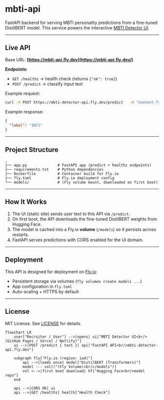 # mbti-api
FastAPI backend for serving MBTI personality predictions from a fine-tuned DistilBERT model.   This service powers the interactive [MBTI Detector UI](https://github.com/wbmartin00/mbti-personality-detector-ui).


---

##  Live API

Base URL: **[https://mbti-api.fly.dev](https://mbti-api.fly.dev/)**

**Endpoints:**

- `GET /healthz` → health check (returns `{"ok": true}`)
- `POST /predict` → classify input text

Example request:

```bash
curl -X POST https://mbti-detector-api.fly.dev/predict   -H "Content-Type: application/json"   -d '{"text":"I love planning and abstract problem-solving."}'
```

Example response:

```json
{
  "label": "INTJ"
}
```

---

##  Project Structure

```
.
├── app.py              # FastAPI app (predict + healthz endpoints)
├── requirements.txt    # Python dependencies
├── Dockerfile          # Container build for Fly.io
├── fly.toml            # Fly.io deployment config
└── models/             # (Fly volume mount, downloaded on first boot)
```

---

##  How It Works

1. The UI (static site) sends user text to this API via `/predict`.
2. On first boot, the API downloads the fine-tuned DistilBERT weights from Hugging Face.
3. The model is cached into a Fly.io **volume** (`/models`) so it persists across restarts.
4. FastAPI serves predictions with CORS enabled for the UI domain.

---

##  Deployment

This API is designed for deployment on [Fly.io](https://fly.io):

- Persistent storage via volumes (`fly volumes create models ...`)
- App configuration in `fly.toml`
- Auto-scaling + HTTPS by default

---

##  License

MIT License. See [LICENSE](LICENSE) for details.


```mermaid
flowchart LR
    user["Recruiter / User"] -->|opens| ui["MBTI Detector UI<br/>(GitHub Pages / Vercel / Netlify)"]
    ui -->|POST /predict { text }| api["FastAPI API<br/>mbti-detector-api.fly.dev"]

    subgraph fly["Fly.io (region: iad)"]
        api -->|loads once| model["DistilBERT (Transformers)"]
        model --- vol[("(Fly Volume)<br/>/models")]
        vol <-->|first boot download| hf["Hugging Face<br/>model repo"]
    end

    api -->|CORS OK| ui
    api -->|GET /healthz| health["Health Check"]
